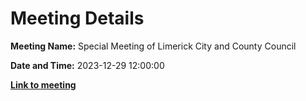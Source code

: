 # Meeting Details

**Meeting Name:** Special Meeting of Limerick City and County Council

**Date and Time:** 2023-12-29 12:00:00

**<a href="https://www.limerick.ie/council/whats-on/special-meeting-of-limerick-city-and-county-council-8" target="_blank">Link to meeting</a>**
